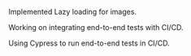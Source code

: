 Implemented Lazy loading for images.

Working on integrating end-to-end tests with CI/CD.

Using Cypress to run end-to-end tests in CI/CD.